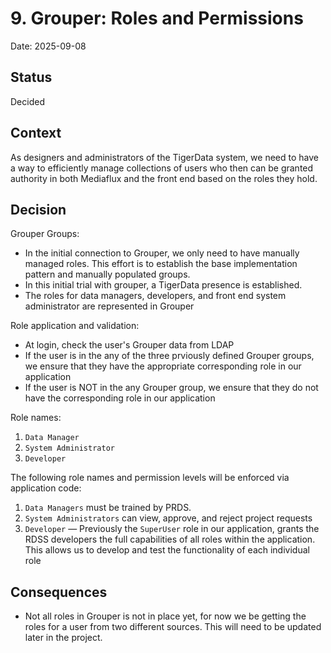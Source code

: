 # 9. Grouper: Roles and Permissions

Date: 2025-09-08

## Status

Decided

## Context

As designers and administrators of the TigerData system, we need to have a way to efficiently manage collections of users who then can be granted authority in both Mediaflux and the front end based on the roles they hold.

## Decision

Grouper Groups:

- In the initial connection to Grouper, we only need to have manually managed roles. This effort is to establish the base implementation pattern and manually populated groups.
- In this initial trial with grouper, a TigerData presence is established.
- The roles for data managers, developers, and front end system administrator are represented in Grouper

Role application and validation:

- At login, check the user's Grouper data from LDAP
- If the user is in the any of the three prviously defined Grouper groups, we ensure that they have the appropriate corresponding role in our application
- If the user is NOT in the any Grouper group, we ensure that they do not have the corresponding role in our application

Role names:

1. `Data Manager`
2. `System Administrator`
3. `Developer`

The following role names and permission levels will be enforced via application code:

1. `Data Managers` must be trained by PRDS.
2. `System Administrators` can view, approve, and reject project requests
3. `Developer` — Previously the `SuperUser` role in our application, grants the RDSS developers the full capabilities of all roles within the application. This allows us to develop and test the functionality of each individual role

## Consequences

- Not all roles in Grouper is not in place yet, for now we be getting the roles for a user from two different sources. This will need to be updated later in the project.
